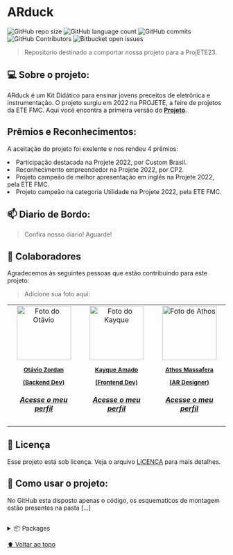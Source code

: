 ﻿# ARduck

![GitHub repo size](https://img.shields.io/github/repo-size/otaviozordan/ARduckV2?style=for-the-badge)
![GitHub language count](https://img.shields.io/github/languages/count/otaviozordan/ARduckV2?style=for-the-badge)
![GitHub commits](https://img.shields.io/github/commit-activity/y/otaviozordan/ARduckV2?style=for-the-badge)
![GitHub Contributors](https://img.shields.io/github/contributors/otaviozordan/ARduckV2?color=green&style=for-the-badge)
![Bitbucket open issues](https://img.shields.io/github/issues-pr/otaviozordan/ARduckV2?style=for-the-badge)

> Repositorio destinado a comportar nossa projeto para a ProjETE23.

## 💻 Sobre o projeto:
ARduck é um Kit Didático para ensinar jovens preceitos de eletrônica e instrumentação.
O projeto surgiu em 2022 na PROJETE, a feire de projetos da ETE FMC. 
Aqui você encontra a primeira versão do **[Projeto](https://github.com/otaviozordan/ARduck-PROJETE2022)**.

## Prêmios e Reconhecimentos:
A aceitação do projeto foi exelente e nos rendeu 4 prêmios:
<li>Participação destacada na Projete 2022, por Custom Brasil.
<li>Reconhecimento empreendedor na Projete 2022, por CP2.
<li>Projeto campeão de melhor apresentação em inglês na Projete 2022, pela ETE FMC.
<li>Projeto campeão na categoria Utilidade na Projete 2022, pela ETE FMC.


## 📫 Diario de Bordo:
> Confira nosso diario!
Aguarde!

## 🤝 Colaboradores

Agradecemos às seguintes pessoas que estão contribuindo para este projeto:
>Adicione sua foto aqui:

<table>
<link>
  <tr>
    <td align="center">
      <a href="https://www.linkedin.com/in/otavio-zordan/">
        <img src="https://github.com/otaviozordan/ARduck/mdimg/profile/Otavio.jfif" width="125px;" alt="Foto do Otávio"/><br>
        <sub>
         <b><p>Otávio Zordan</p><p>(Backend Dev)</p><a href="https://github.com/otaviozordan"><h5>Acesse o meu perfil</h>
          </a>
          </b>
        </sub>
      </a>
    </td>
    <td align="center">
      <a href="https://www.linkedin.com/in/kayque-amado-2689b8225/">
        <img src="https://github.com/otaviozordan/ARduck/mdimg/profile/Kayque.jfif" width="125px;" alt="Foto do Kayque"/><br>
        <sub>
          <b><p>Kayque Amado</p><p>(Frontend Dev)</p><a href="https://github.com/DreamkitteXz"><h5>Acesse o meu perfil</h>
         </a>
         </b>
        </sub>
      </a>
    </td>
    <td align="center">
      <a href="https://www.linkedin.com/in/athos-massafera-59b661223/">
        <img src="https://github.com/otaviozordan/ARduck/mdimg/profile/Athos.jfif" width="125px;" alt="Foto de Athos"/><br>
        <sub>
          <b><p>Athos Massafera</p><p>(AR Designer)</p><a href="https://github.com/AthosMBA18"><h5>Acesse o meu perfil</h>
        </a>
        </b>
        </sub>
      </a>
    </td>
  </tr>
</table>

## 📝 Licença

Esse projeto está sob licença. Veja o arquivo [LICENÇA](https://github.com/otaviozordan/ARduck/blob/main/LICENSE) para mais detalhes.

## 🚀 Como usar o projeto:
No GitHub esta disposto apenas o código, os esquematicos de montagem estão presentes na pasta [...] 

##
<p>
<details>
  <summary>📦 Packages</summary>

</details>
</p>

  [⬆ Voltar ao topo](#)<br>
